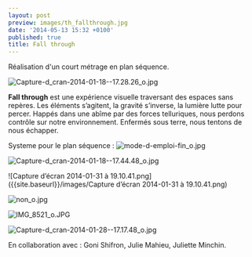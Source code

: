 ```yaml
---
layout: post
preview: images/th_fallthrough.jpg
date: '2014-05-13 15:32 +0100'
published: true
title: Fall through
---
```

Réalisation d'un court métrage en plan séquence. 

![Capture-d_cran-2014-01-18--17.28.26_o.jpg]({{site.baseurl}}/images/Capture-d_cran-2014-01-18--17.28.26_o.jpg)

**Fall through** est une expérience visuelle traversant des espaces sans repères. Les éléments s’agitent, la gravité s’inverse, la lumière lutte pour percer. Happés dans une abîme par des forces telluriques, nous perdons contrôle sur notre environnement. Enfermés sous terre, nous tentons de nous échapper.

Systeme pour le plan séquence : 
![mode-d-emploi-fin_o.jpg]({{site.baseurl}}/images/mode-d-emploi-fin_o.jpg)

![Capture-d_cran-2014-01-18--17.44.48_o.jpg]({{site.baseurl}}/images/Capture-d_cran-2014-01-18--17.44.48_o.jpg)

![Capture d’écran 2014-01-31 à 19.10.41.png]({{site.baseurl}}/images/Capture d’écran 2014-01-31 à 19.10.41.png)

![non_o.jpg]({{site.baseurl}}/images/non_o.jpg)

![IMG_8521_o.JPG]({{site.baseurl}}/images/IMG_8521_o.JPG)

![Capture-d_cran-2014-01-28--17.17.48_o.jpg]({{site.baseurl}}/images/Capture-d_cran-2014-01-28--17.17.48_o.jpg)

En collaboration avec : Goni Shifron, Julie Mahieu, Juliette Minchin.
